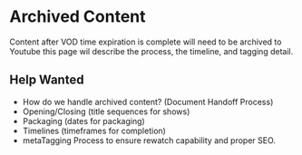 # Archived Content 
Content after VOD time expiration is complete will need to be archived to Youtube this page wil describe the process, the timeline, and tagging detail.

## Help Wanted 
- How do we handle archived content?  (Document Handoff Process)
- Opening/Closing (title sequences for shows)
- Packaging (dates for packaging)
- Timelines (timeframes for completion) 
- metaTagging Process to ensure rewatch capability and proper SEO.

